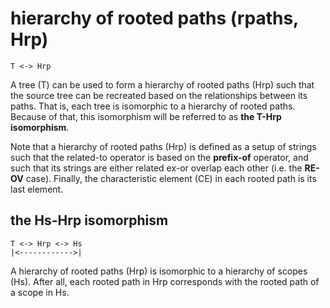 
# hierarchy of rooted paths (rpaths, Hrp)

```
T <-> Hrp
```

A tree (T) can be used to form a hierarchy of rooted paths (Hrp) such that
the source tree can be recreated based on the relationships between its paths.
That is, each tree is isomorphic to a hierarchy of rooted paths. Because of
that, this isomorphism will be referred to as **the T-Hrp isomorphism**.

Note that a hierarchy of rooted paths (Hrp) is defined as a setup of strings
such that the related-to operator is based on the **prefix-of** operator, and
such that its strings are either related ex-or overlap each other (i.e. the
**RE-OV** case). Finally, the characteristic element (CE) in each rooted path
is its last element.

## the Hs-Hrp isomorphism

```
T <-> Hrp <-> Hs
|<------------>|
```

A hierarchy of rooted paths (Hrp) is isomorphic to a hierarchy of scopes (Hs).
After all, each rooted path in Hrp corresponds with the rooted path of a scope
in Hs.
